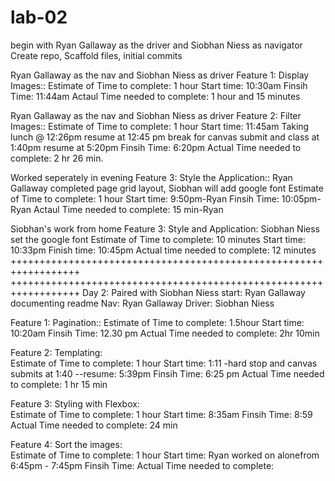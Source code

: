 # lab-02
begin with 
Ryan Gallaway as the driver and Siobhan Niess as navigator
Create repo, Scaffold files, initial commits



Ryan Gallaway as the nav and Siobhan Niess as driver
Feature 1: Display Images::
Estimate of Time to complete: 1 hour
Start time: 10:30am
Finsih Time: 11:44am
Actaul Time needed to complete: 1 hour and 15 minutes 



Ryan Gallaway as the nav and Siobhan Niess as driver
Feature 2: Filter Images::
Estimate of Time to complete: 1 hour
Start time: 11:45am
Taking lunch @ 12:26pm
resume at 12:45 pm
break for canvas submit and class at 1:40pm
resume at 5:20pm
Finsih Time: 6:20pm
Actual Time needed to complete: 2 hr 26 min.  



Worked seperately in evening
Feature 3: Style the Application::
Ryan Gallaway completed page grid layout,
Siobhan will add google font
Estimate of Time to complete: 1 hour
Start time: 9:50pm-Ryan
Finsih Time: 10:05pm-Ryan
Actaul Time needed to complete: 15 min-Ryan

Siobhan's work from home
Feature 3: Style and Application:
Siobhan Niess set the google font
Estimate of Time to complete: 10 minutes
Start time: 10:33pm
Finish time: 10:45pm 
Actual time needed to complete: 12 minutes
++++++++++++++++++++++++++++++++++++++++++++++++++++++++++++++++++
++++++++++++++++++++++++++++++++++++++++++++++++++++++++++++++++++
Day 2: Paired with Siobhan Niess
start: Ryan Gallaway documenting readme
Nav: Ryan Gallaway 
Driver: Siobhan Niess



Feature 1: Pagination::
Estimate of Time to complete: 1.5hour
Start time: 10:20am
Finsih Time: 12.30 pm
Actual Time needed to complete: 2hr 10min


Feature 2: Templating:  
Estimate of Time to complete: 1 hour
Start time: 1:11 -hard stop and canvas submits at 1:40 --resume: 5:39pm
Finsih Time: 6:25 pm
Actual Time needed to complete: 1 hr 15 min

Feature 3: Styling with Flexbox:  
Estimate of Time to complete: 1 hour
Start time: 8:35am
Finsih Time: 8:59
Actual Time needed to complete: 24 min

Feature 4: Sort the images:  
Estimate of Time to complete: 1 hour
Start time: Ryan worked on alonefrom 6:45pm - 7:45pm
Finsih Time: 
Actual Time needed to complete:
